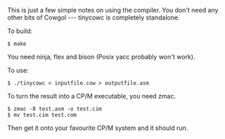 This is just a few simple notes on using the compiler. You don't need any
other bits of Cowgol --- tinycowc is completely standalone.

To build:

    $ make

You need ninja, flex and bison (Posix yacc probably won't work).

To use:

    $ ./tinycowc < inputfile.cow > outputfile.asm

To turn the result into a CP/M executable, you need zmac.

    $ zmac -8 test.asm -o test.cim
    $ mv test.cim test.com

Then get it onto your favourite CP/M system and it should run.
